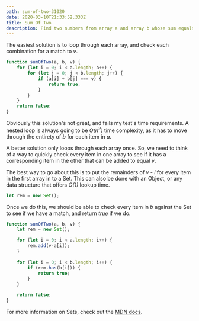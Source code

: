 ```yaml
---
path: sum-of-two-31020
date: 2020-03-10T21:33:52.333Z
title: Sum Of Two
description: Find two numbers from array a and array b whose sum equals v.
---
```

The easiest solution is to loop through each array, and check each combination for a match to _v_.

```js
function sumOfTwo(a, b, v) {
    for (let i = 0; i < a.length; a++) {
        for (let j = 0; j < b.length; j++) {
            if (a[i] + b[j] === v) {
                return true;
            }
        }
    }
    return false;
}
```

Obviously this solution's not great, and fails my test's time requirements. A nested loop is always going to be _O(n<sup>2</sup>)_ time complexity, as it has to move through the entirety of _b_ for each item in _a_. 

A better solution only loops through each array once. So, we need to think of a way to quickly check every item in one array to see if it has a corresponding item in the other that can be added to equal _v_.

The best way to go about this is to put the remainders of _v - i_ for every item in the first array in to a Set. This can also be done with an Object, or any data structure that offers _O(1)_ lookup time.

```js
let rem = new Set();
```

Once we do this, we should be able to check every item in _b_ against the Set to see if we have a match, and return _true_ if we do. 

```js
function sumOfTwo(a, b, v) {
    let rem = new Set();

    for (let i = 0; i < a.length; i++) {
        rem.add(v-a[i]);
    }
    
    for (let i = 0; i < b.length; i++) {
        if (rem.has(b[i])) {
            return true;
        }
    }

    return false;
}
```

For more information on Sets, check out the [MDN docs](https://developer.mozilla.org/en-US/docs/Web/JavaScript/Reference/Global_Objects/Set).
